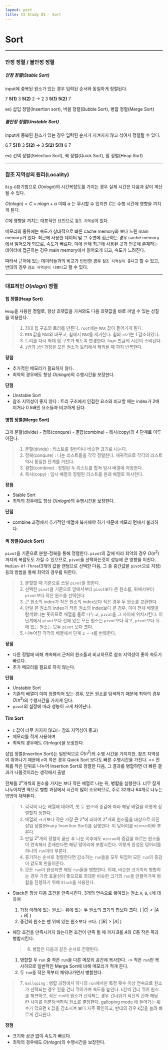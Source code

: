 ```yaml
---
layout: post
title: CS Study 01 - Sort
---
```


# Sort

---

### 안정 정렬 / 불안정 정렬

##### 안정 정렬(Stable Sort)

input에 중복된 원소가 있는 경우 입력된 순서와 동일하게 정렬된다.

7 **5(1)** 3 **5(2)** 2 -> 2 3 **5(1)** **5(2)** 7

ex) 삽입 정렬(Insertion sort), 버블 정렬(Bubble Sort), 병합 정렬(Merge Sort)

##### 불안정 정렬(Unstable Sort)

input에 중복된 원소가 있는 경우 입력된 순서가 지켜지지 않고 섞여서 정렬될 수 있다.

6 7 **5(1)** 3 **5(2)** -> 3 **5(2)** **5(1)** 6 7

ex) 선택 정렬(Selection Sort), 퀵 정렬(Quick Sort), 힙 정렬(Heap Sort)

---

### 참조 지역성의 원리(Locality)

`Big-O`표기법으로 $O(n log n)$의 시간복잡도를 가지는 경우 실제 시간은 다음과 같이 계산될 수 있다.

$O(n log n) = C \times n log n + \alpha$
이떄 $\alpha$ 는 무시할 수 있지만 $C$는 수행 시간에 영향을 끼치게 된다.

$C$에 영향을 끼치는 대표적인 요인으로 `참조 지역성`이 있다.

메모리의 종류에는 속도가 상대적으로 빠른 cache memory와 보다 느린 main memory가 있다.
최근에 사용한 데이터 및 그 주변에 접근하는 경우 cache memory에서 읽어오게 되므로, 속도가 빠르다.
이에 반해 최근에 사용된 곳과 먼곳에 존재하는 데이터에 접근하는 경우 main memory에서 읽어오게 되고, 속도가 느려진다.

따라서 근처에 있는 데이터들과의 비교가 빈번한 경우 `참조 지역성이 좋다`고 할 수 있고, 반대의 경우 `참조 지역성이 나쁘다`고 할 수 있다.

---

### 대표적인 $O(n log n)$ 정렬

#### 힙 정렬(Heap Sort)

`Heap`을 사용한 정렬로, 항상 최댓값을 가져와도 다음 최댓값을 바로 꺼낼 수 있는 성질을 이용한다.

> 1. 최대 힙 구조의 트리를 만든다. `root`에는 `MAX` 값이 들어가게 된다.
> 2. `MIN` 값을 `MAX`와 바꾸고, 힙에서 `MAX`를 제거한다. 힙의 크기는 1 감소하였다.
> 3. 트리를 다시 최대 힙 구조가 되도록 변경한다. $log n$ 만큼의 시간이 소비된다.
> 4. `2`번과 `3`번 과정을 모든 원소가 트리에서 제외될 때 까지 반복한다.

**장점**

- 추가적인 메모리가 필요하지 않다.
- 최악의 경우에도 항상 $O(n log n)$의 수행시간을 보장한다.

**단점**

- Unstable Sort
- 참조 지역성이 좋지 않다 : 트리 구조에서 인접한 요소와 비교할 때는 index가 2배이거나 0.5배인 요소들과 비교하게 된다.

#### 병합 정렬(Merge Sort)

크게 분할(divide) - 정복(conqure) - 결합(combine) - 복사(copy)의 4 단계로 이루어진다.

> 1. 분할(divide) : 리스트를 절반이나 비슷한 크기로 나눈다.
> 2. 정복(conqure) : 나눈 리스트들을 각각 정렬한다. 재귀적으로 각각의 리스트 역시 동일한 단계를 거친다.
> 3. 결합(combine) : 정렬된 두 리스트를 합쳐 임시 배열에 저장한다.
> 4. 복사(copy) : 임시 배열의 정렬된 리스트를 원래 배열로 복사한다.

**장점**

- Stable Sort
- 최악의 경우에도 항상 $O(n log n)$의 수행시간을 보장한다.

**단점**

- combine 과정에서 추가적인 배열에 복사해야 하기 때문에 메모리 면에서 불리하다.

#### 퀵 정렬(Quick Sort)

`pivot`을 기준으로 분할-정복을 통해 정렬한다. `pivot`의 값에 따라 최악의 경우 $O(n^2)$까지의 복잡도도 가질 수 있으므로, `pivot`을 선택하는것이 성능에 큰 영향을 미친다. `Median-Of-Three`(3개의 값을 랜덤으로 선택한 다음, 그 중 중간값을 `pivot`으로 지정) 등의 방법을 통해 최악의 경우를 피한다.

> 1. 분할할 때 기준으로 쓰일 `pivot`을 정한다.
> 2. 선택한 `pivot`을 기준으로 앞에서부터 `pivot`보다 큰 원소를, 뒤에서부터 `pivot`보다 작은 원소를 선택한다.
> 3. 큰 원소의 index가 작은 원소의 index보다 작은 경우 두 원소를 교환한다.
> 4. 만일 큰 원소의 index가 작은 원소의 index보다 큰 경우, 이미 전체 배열을 탐색했다는 뜻이므로 배열을 둘로 나누고, `pivot`을 그 사이에 위치시킨다. 이 단계에서 `pivot`보다 전에 있는 모든 원소는 `pivot`보다 작고, `pivot`보다 뒤에 있는 원소는 모두 `pivot` 보다 크다.
> 5. 나누어진 각각의 배열에서 단계 `2 ~ 4`를 반복한다.

**장점**

- 다른 정렬에 비해 계속해서 근처의 원소들과 비교하므로 참조 지역성이 좋아 속도가 빠르다.
- 추가 메모리를 필요로 하지 않는다.

**단점**

- Unstable Sort
- 기존의 배열이 이미 정렬되어 있는 경우, 모든 원소를 탐색하기 때문에 최악의 경우 $O(n^2)$의 수행시간을 가지게 된다.
- `pivot`의 설정에 따라 성능이 크게 차이난다.

#### Tim Sort

- `C` 값이 너무 커지지 않고(= 참조 지역성이 좋고)
- 메모리를 적게 사용하며
- 최악의 경우에도 $O(n log n)$을 보장한다.

삽입 정렬(Insertion Sort)는 일반적으로 $O(n^2)$의 수행 시간을 가지지만, 참조 지역성이 뛰어나기 때문에 `n`이 작은 경우 Quick Sort 보다도 빠른 수행시간을 가진다.
=> 전체를 작은 단위로 나누어 Insertion Sort로 정렬한 다음, 그 결과를 병합하면 더 빠른 결과가 나올것이라는 생각에서 출발

전체를 $2^n$개씩의 원소를 가지는 보다 작은 배열로 나눈 뒤, 병합을 실행한다. 너무 잘게 나누어지면 역으로 병합 과정에서 시간이 많이 소요되므로, 주로 32개나 64개로 나누는 방법이 채택된다.

> 1. 각각의 나눈 배열에 대하여, 첫 두 원소의 증감에 따라 해당 배열을 어떻게 정렬할지 정한다.
> 2. 배열의 크기보다 작은 가장 큰 $2^x$에 대하여 $2^x$개의 원소들을 대상으로 이진 삽입 정렬(Binary Insertion Sort)를 실행한다. 이 덩어리를 `minrun`이라 부른다.
> 3. 만일 $2^x$개의 정렬이 끝난 후 나눈 이후에도 `minrun`의 증감을 따르는 원소들이 연속해서 존재한다면 해당 덩어리에 포함시킨다. 이렇게 완성된 덩어리를 하나의 `run`이라 부른다.
> 4. 증가하는 순서로 정렬한다면 감소하는 `run`들을 모두 뒤집어 모든 `run`의 증감이 같도록 만들어준다.
> 5. 모든 `run`이 완성되면 해당 `run`들을 병합한다. 이때, 비슷한 크기끼리 병합하는 경우 가장 효율성이 좋으므로 최대한 비슷한 크기의 `run`을 만들어가며 병합을 진행하기 위해 `Stack`을 사용한다.

- Stack은 항상 다음 조건을 만족시킨다.
  3개의 연속으로 쌓여있는 원소 `A`, `B`, `C`에 대하여
  1.  가장 아래에 있는 원소는 위에 있는 두 원소의 크기의 합보다 크다. ( $\left|C\right| > \left|A + B\right|$ )
  2.  중간의 원소는 맨 위에 있는 원소보다 크다. ( $\left|B\right| > \left|A\right|$ )
- 해당 조건을 만족시키지 않는다면 조건이 만족 될 때 까지 $B$를 $A$와 $C$중 작은 쪽과 병합시킨다.

  > 6. 병합은 다음과 같은 순서로 진행된다.

  1. 병합할 두 `run` 중 작은 `run`을 다른 메모리 공간에 복사한다. -> 작은 `run`만 복사하므로 일반적인 Merge Sort에 비해 메모리가 적게 든다.
  2. 두 `run`중 작은 쪽부터 채워나가면서 병합한다.

> 7. `Galloping` : 병합 과정에서 하나의 `run`에서만 특정 횟수 이상 연속으로 원소가 선택되는 경우 칸을 건너 뛰어가며 속도를 높인다. `k`칸씩 건너 뛰어 원소를 체크하고, 작은 `run`의 원소가 선택되는 경우 건너뛰기 직전의 칸과 해당 칸 사이를 이분탐색하여 원소를 결정한다. galloping mode 에 들어가는 횟수가 많으면 k 값을 감소시켜 보다 자주 확인하고, 반대의 경우 k값을 늘려 빠르게 건너뛴다.

**장점**

- 크기와 상관 없이 속도가 빠르다.
- 최악의 경우에도 $O(n log n)$의 수행시간을 보장한다.
